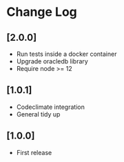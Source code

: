 # Change Log

## [2.0.0]
- Run tests inside a docker container
- Upgrade oracledb library
- Require node >= 12

## [1.0.1]
- Codeclimate integration
- General tidy up

## [1.0.0]
- First release
